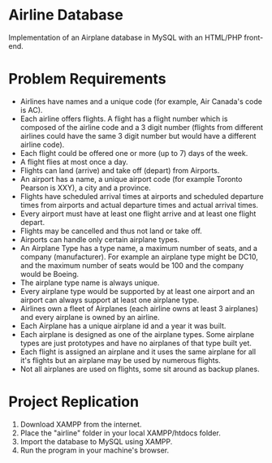 # Airline Database
Implementation of an Airplane database in MySQL with an HTML/PHP front-end.

# Problem Requirements
- Airlines have names and a unique code (for example, Air Canada's code is AC).
- Each airline offers flights. A flight has a flight number which is composed of the airline code and a 3 digit number (flights from different airlines could have the same 3 digit number but would have a different airline code). 
- Each flight could be offered one or more (up to 7) days of the week.
- A flight flies at most once a day.
- Flights can land (arrive) and take off (depart) from Airports.
- An airport has a name, a unique airport code (for example Toronto Pearson is XXY), a city and a province.
- Flights have scheduled arrival times at airports and scheduled departure times from airports and actual departure times and actual arrival times.
- Every airport must have at least one flight arrive and at least one flight depart.
- Flights may be cancelled and thus not land or take off.
- Airports can handle only certain airplane types.
- An Airplane Type has a type name, a maximum number of seats, and a company (manufacturer). For example an airplane type might be DC10, and the maximum number of
seats would be 100 and the company would be Boeing. 
- The airplane type name is always unique.
- Every airplane type would be supported by at least one airport and an airport can always support at least one airplane type.
- Airlines own a fleet of Airplanes (each airline owns at least 3 airplanes) and every airplane is owned by an airline.
- Each Airplane has a unique airplane id and a year it was built. 
- Each airplane is designed as one of the airplane types. Some airplane types are just prototypes and have no airplanes of that type built yet.
- Each flight is assigned an airplane and it uses the same airplane for all it's flights but an airplane may be used by numerous flights. 
- Not all airplanes are used on flights, some sit around as backup planes.

# Project Replication
1. Download XAMPP from the internet.
2. Place the "airline" folder in your local XAMPP/htdocs folder.
3. Import the database to MySQL using XAMPP.
4. Run the program in your machine's browser.
